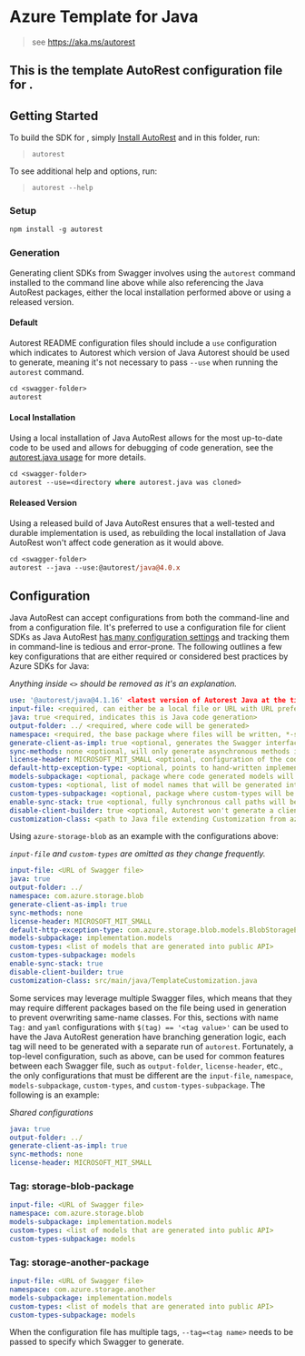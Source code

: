# Azure Template for Java

> see https://aka.ms/autorest

This is the template AutoRest configuration file for <SDK clients here>.
---
## Getting Started

To build the SDK for <SDK clients here>, simply [Install AutoRest](https://aka.ms/autorest) and in this folder, run:

> `autorest`

To see additional help and options, run:

> `autorest --help`

### Setup
```ps
npm install -g autorest
```

### Generation

Generating client SDKs from Swagger involves using the `autorest` command installed to the command line above while
also referencing the Java AutoRest packages, either the local installation performed above or using a released version.

#### Default

Autorest README configuration files should include a `use` configuration which indicates to Autorest which version of
Java Autorest should be used to generate, meaning it's not necessary to pass `--use` when running the `autorest`
command.

```ps
cd <swagger-folder>
autorest
```

#### Local Installation

Using a local installation of Java AutoRest allows for the most up-to-date code to be used and allows for debugging of
code generation, see the [autorest.java usage](https://github.com/Azure/autorest.java#usage) for more details.

```ps
cd <swagger-folder>
autorest --use=<directory where autorest.java was cloned>
```

#### Released Version

Using a released build of Java AutoRest ensures that a well-tested and durable implementation is used, as rebuilding
the local installation of Java AutoRest won't affect code generation as it would above.

```ps
cd <swagger-folder>
autorest --java --use:@autorest/java@4.0.x
```

## Configuration

Java AutoRest can accept configurations from both the command-line and from a configuration file. It's preferred to use
a configuration file for client SDKs as Java AutoRest [has many configuration settings](https://github.com/Azure/autorest.java#settings)
and tracking them in command-line is tedious and error-prone. The following outlines a few key configurations that are
either required or considered best practices by Azure SDKs for Java:

_Anything inside `<>` should be removed as it's an explanation._

``` yaml
use: '@autorest/java@4.1.16' <latest version of Autorest Java at the time of creation or update>
input-file: <required, can either be a local file or URL with URL preferred>
java: true <required, indicates this is Java code generation>
output-folder: ../ <required, where code will be generated>
namespace: <required, the base package where files will be written, *-subpackage configurations will be extended from this>
generate-client-as-impl: true <optional, generates the Swagger interfaces as implementation>
sync-methods: none <optional, will only generate asynchronous methods in the interface layer>
license-header: MICROSOFT_MIT_SMALL <optional, configuration of the code generation license header>
default-http-exception-type: <optional, points to hand-written implementation of HttpResponseException that should be used instead of the generated error type>
models-subpackage: <optional, package where code generated models will be placed>
custom-types: <optional, list of model names that will be generated into the custom-types-subpackage, generally used for generated models that should be public API>
custom-types-subpackage: <optional, package where custom-types will be placed>
enable-sync-stack: true <optional, fully synchronous call paths will be generated removing or limiting usage of Reactor>
disable-client-builder: true <optional, Autorest won't generate a client builder, useful for handwritten SDKs to reduce code area>
customization-class: <path to Java file extending Customization from azure-autorest-customization>
```

Using `azure-storage-blob` as an example with the configurations above:

_`input-file` and `custom-types` are omitted as they change frequently._

``` yaml
input-file: <URL of Swagger file>
java: true
output-folder: ../
namespace: com.azure.storage.blob
generate-client-as-impl: true
sync-methods: none
license-header: MICROSOFT_MIT_SMALL
default-http-exception-type: com.azure.storage.blob.models.BlobStorageException
models-subpackage: implementation.models
custom-types: <list of models that are generated into public API> 
custom-types-subpackage: models
enable-sync-stack: true
disable-client-builder: true
customization-class: src/main/java/TemplateCustomization.java
```

Some services may leverage multiple Swagger files, which means that they may require different packages based on the
file being used in generation to prevent overwriting same-name classes. For this, sections with name `Tag:` and `yaml`
configurations with `$(tag) == '<tag value>'` can be used to have the Java AutoRest generation have branching generation 
logic, each tag will need to be generated with a separate run of `autorest`. Fortunately, a top-level configuration, 
such as above, can be used for common features between each Swagger file, such as `output-folder`, `license-header`, etc., 
the only configurations that must be different are the `input-file`, `namespace`, `models-subpackage`, `custom-types`, 
and `custom-types-subpackage`. The following is an example:

_Shared configurations_

``` yaml
java: true
output-folder: ../
generate-client-as-impl: true
sync-methods: none
license-header: MICROSOFT_MIT_SMALL
```

### Tag: storage-blob-package

``` yaml $(tag) == 'storage-blob-package'
input-file: <URL of Swagger file>
namespace: com.azure.storage.blob
models-subpackage: implementation.models
custom-types: <list of models that are generated into public API> 
custom-types-subpackage: models
```

### Tag: storage-another-package

``` yaml $(tag) == 'storage-another-package'
input-file: <URL of Swagger file>
namespace: com.azure.storage.another
models-subpackage: implementation.models
custom-types: <list of models that are generated into public API> 
custom-types-subpackage: models
```

When the configuration file has multiple tags, `--tag=<tag name>` needs to be passed to specify which Swagger to
generate.
